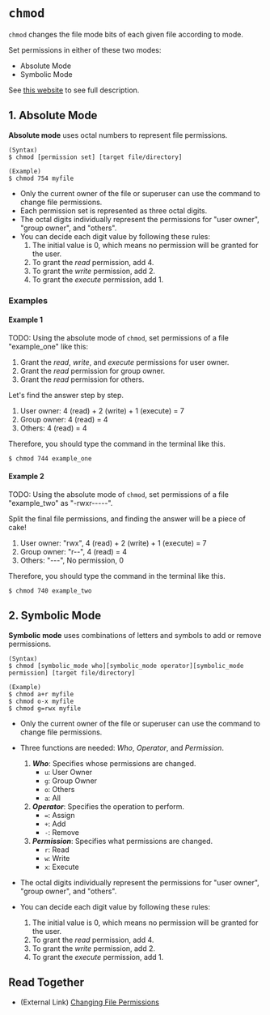 # `chmod`
`chmod` changes the file mode bits of each given file according to mode.

Set permissions in either of these two modes:

* Absolute Mode
* Symbolic Mode

See [this website](https://docs.oracle.com/cd/E19504-01/802-5750/6i9g464pv/index.html) to see full description.

## 1. Absolute Mode
**Absolute mode** uses octal numbers to represent file permissions.

    (Syntax)
    $ chmod [permission set] [target file/directory]
    
    (Example)
    $ chmod 754 myfile

* Only the current owner of the file or superuser can use the command to change file permissions.
* Each permission set is represented as three octal digits.
* The octal digits individually represent the permissions for "user owner", "group owner", and "others".
* You can decide each digit value by following these rules:
  1. The initial value is 0, which means no permission will be granted for the user.
  2. To grant the *read* permission, add 4.
  3. To grant the *write* permission, add 2.
  4. To grant the *execute* permission, add 1.

### Examples
#### Example 1
TODO: Using the absolute mode of `chmod`, set permissions of a file "example_one" like this:

  1. Grant the *read*, *write*, and *execute* permissions for user owner.
  2. Grant the *read* permission for group owner.
  3. Grant the *read* permission for others.

Let's find the answer step by step.

1. User owner: 4 (read) + 2 (write) + 1 (execute) = 7
2. Group owner: 4 (read) = 4
3. Others: 4 (read) = 4

Therefore, you should type the command in the terminal like this.

    $ chmod 744 example_one

#### Example 2
TODO: Using the absolute mode of `chmod`, set permissions of a file "example_two" as "-rwxr-----".

Split the final file permissions, and finding the answer will be a piece of cake!

1. User owner: "rwx", 4 (read) + 2 (write) + 1 (execute) = 7
2. Group owner: "r--", 4 (read) = 4
3. Others: "---", No permission, 0

Therefore, you should type the command in the terminal like this.

    $ chmod 740 example_two

## 2. Symbolic Mode
**Symbolic mode** uses combinations of letters and symbols to add or remove permissions.

    (Syntax)
    $ chmod [symbolic_mode who][symbolic_mode operator][symbolic_mode permission] [target file/directory]
    
    (Example)
    $ chmod a+r myfile
    $ chmod o-x myfile
    $ chmod g=rwx myfile

* Only the current owner of the file or superuser can use the command to change file permissions.
* Three functions are needed: *Who*, *Operator*, and *Permission*.
  1. ***Who***: Specifies whose permissions are changed.
     * `u`: User Owner
     * `g`: Group Owner
     * `o`: Others
     * `a`: All
  2. ***Operator***: Specifies the operation to perform.
     * `=`: Assign
     * `+`: Add
     * `-`: Remove
  3. ***Permission***: Specifies what permissions are changed.
     * `r`: Read
     * `w`: Write
     * `x`: Execute

* The octal digits individually represent the permissions for "user owner", "group owner", and "others".
* You can decide each digit value by following these rules:
  1. The initial value is 0, which means no permission will be granted for the user.
  2. To grant the *read* permission, add 4.
  3. To grant the *write* permission, add 2.
  4. To grant the *execute* permission, add 1.

## Read Together
* (External Link) [Changing File Permissions](https://docs.oracle.com/cd/E19504-01/802-5750/6i9g464pv/index.html)
